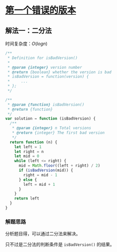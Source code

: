 # [第一个错误的版本](https://leetcode-cn.com/problems/first-bad-version/description/)

## 解法一：二分法

时间复杂度：$O(logn)$

```javascript
/**
 * Definition for isBadVersion()
 *
 * @param {integer} version number
 * @return {boolean} whether the version is bad
 * isBadVersion = function(version) {
 *     ...
 * };
 */

/**
 * @param {function} isBadVersion()
 * @return {function}
 */
var solution = function (isBadVersion) {
  /**
   * @param {integer} n Total versions
   * @return {integer} The first bad version
   */
  return function (n) {
    let left = 1
    let right = n
    let mid = 0
    while (left <= right) {
      mid = Math.floor((left + right) / 2)
      if (isBadVersion(mid)) {
        right = mid - 1
      } else {
        left = mid + 1
      }
    }
    return left
  }
}
```

### 解题思路

分析题目得，可以通过二分法来解决。

只不过是二分法的判断条件是 `isBadVersion()` 的结果。

